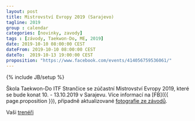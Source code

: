 ```yaml
---
layout: post
title: Mistrovství Evropy 2019 (Sarajevo)
tagline: 2019
group : calendar
categories: [novinky, zavody]
tags : [závody, Taekwon-Do, ME, 2019]
date: 2019-10-10 08:00:00 CEST
dateFrom: 2019-10-10 08:00:00 CEST
dateTo:  2019-10-13 19:00:00 CEST
proposition: "https://www.facebook.com/events/414056759536061/"
---
```

{% include JB/setup %}

Škola Taekwon-Do ITF Strančice se zúčastní Mistrovství Evropy 2019, které se bude konat 10. - 13.10.2019 v Sarajevu.
Více informací na [FB]({{ page.proposition }}), případně aktualizované [fotografie ze závodů](https://www.facebook.com/pg/taekwondo.strancice/photos/?tab=album&album_id=2705476826130730&ref=page_internal).

Vaši [trenéři](/treneri)
